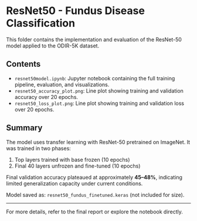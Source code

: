
# ResNet50 - Fundus Disease Classification

This folder contains the implementation and evaluation of the ResNet-50 model applied to the ODIR-5K dataset.

## Contents
- `resnet50model.ipynb`: Jupyter notebook containing the full training pipeline, evaluation, and visualizations.
- `resnet50_accuracy_plot.png`: Line plot showing training and validation accuracy over 20 epochs.
- `resnet50_loss_plot.png`: Line plot showing training and validation loss over 20 epochs.

## Summary
The model uses transfer learning with ResNet-50 pretrained on ImageNet. It was trained in two phases:
1. Top layers trained with base frozen (10 epochs)
2. Final 40 layers unfrozen and fine-tuned (10 epochs)

Final validation accuracy plateaued at approximately **45–48%**, indicating limited generalization capacity under current conditions.

Model saved as: `resnet50_fundus_finetuned.keras` (not included for size).

---
For more details, refer to the final report or explore the notebook directly.
